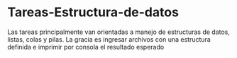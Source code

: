 # Tareas-Estructura-de-datos

Las tareas principalmente van orientadas a manejo de estructuras de datos, listas, colas y pilas. La gracia es ingresar archivos con una estructura definida e imprimir por consola el resultado esperado
